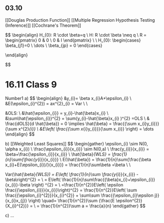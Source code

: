 ## 03.10

[[Douglas Production Function]]
[[Multiple Regression Hypothesis Testing (Inference)]]
[[Cochrane's Theorem]]

$$
\begin{align}
H_{0}: R \cdot \beta=q \\
H:  R \cdot \beta \neq q \\
R = \begin{pmatrix}
0 & 0 \\
0 & I
\end{pmatrix} \\ \\
H_{0}: \begin{cases}
\beta_{j1}=0 \\
\dots \\
\beta_{jp} = 0 
\end{cases}

\end{align}

$$

# 16.11 Class 9
Number1
a)
$$
\begin{align}
&y_{i}= \beta x_{i}A+\epsilon_{i} \\
&E(\epsilon_{i}^{2}) = ax^{2}_{i} = Var \\ \\

&OLS: \\
&\hat{\epsilon_{i}} = y_{i}-\hat{\beta}x_{i} \\
&\sum\hat{\epsilon_{i}}^{2} = \sum(y_{i}-\hat{\beta}x_{i} )^{2} =OLS \\
& \frac{dOLS}{d \hat{\beta}} = 0 \implies  \hat{\beta} = \frac{{\sum x_{i}y_{i}}}{\sum x^{2}_{i}} \\
&E\left( \frac{{\sum x_{i}y_{i}}}{\sum x_{i}} \right)  = \dots
\end{align}
$$

b) [[Weighted Least Squares]]
$$
\begin{gather}
\epsilon_{i} \sim N(0, \alpha x_{i}) \\
\frac{\epsilon_{i}}{x_{i}} \sim N(0,a) \\
\frac{y_{i}}{x_{i}} = \beta+\frac{\epsilon_{i}}{x_{i}} \\
\hat{\beta}_{WLS} = \frac{1}{n}\sum{\frac{y_{i}}{x_{i}}} \\
E(\hat{\beta}) = \frac{1}{n}\sum{\frac{\beta x_{i}+E(\epsilon_{i})/}{x_{i}}} = \frac{1}{n}\sum\beta  =\beta \\ \\

Var(\hat{\beta}_{WLS}) = E\left( \frac{1}{n}\sum \frac{y_{i}}{x_{i}} - \beta\right)^{2}  =  \\
= E\left( \frac{1}{n}\sum\frac{{\beta}x_{i}+\epsilon_{i}}{x_{i}}-\beta \right) ^{2} = \\
=\frac{1}{n^{2}}E\left( \epsilon  \frac{{\epsilon_{i}}}{x_{i}}\right)^{2} = \frac{1}{n^{2}}E\left( \sum \frac{{\epsilon_{i}^{2}}}{x_{i}^{2}} + \sum\sum \frac{{\epsilon_{i}\epsilon j}}{x_{i}x_{j}} \right) \quad= \frac{1}{n^{2}}\sum {\frac{E \epsilon^{2}}{X_{i}^{2}}} = \\
= \frac{1}{n^{2}}\sum a = \frac{a}{n}
\end{gather}
$$

c) ...

